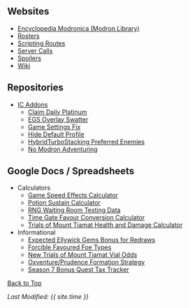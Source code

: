 ## Websites

* [Encyclopedia Modronica (Modron Library)](https://emmotes.github.io/ic_modron_library/)
* [Rosters](https://emmotes.github.io/ic_rosters/)
* [Scripting Routes](https://emmotes.github.io/ic_scripting_routes/)
* [Server Calls](https://emmotes.github.io/ic_servercalls/)
* [Spoilers](https://emmotes.github.io/ic_spoilers/)
* [Wiki](https://emmotes.github.io/ic_wiki/)

## Repositories

* [IC Addons](https://github.com/Emmotes/IC_Addons)
  * [Claim Daily Platinum](https://github.com/Emmotes/IC_Addons/tree/main/IC_Addons/IC_ClaimDailyPlatinum_Extra)
  * [EGS Overlay Swatter](https://github.com/Emmotes/IC_Addons/tree/main/IC_Addons/IC_EGSOverlaySwatter_Extra)
  * [Game Settings Fix](https://github.com/Emmotes/IC_Addons/tree/main/IC_Addons/IC_GameSettingsFix_Extra)
  * [Hide Default Profile](https://github.com/Emmotes/IC_Addons/tree/main/IC_Addons/IC_BrivGemFarm_HideDefaultProfile_Extra)
  * [HybridTurboStacking Preferred Enemies](https://github.com/Emmotes/IC_Addons/tree/main/IC_Addons/IC_HybridTurboStacking_PreferredEnemies_Extra)
  * [No Modron Adventuring](https://github.com/Emmotes/IC_Addons/tree/main/IC_Addons/IC_NoModronAdventuring_Extra)

## Google Docs / Spreadsheets

* Calculators
  * [Game Speed Effects Calculator](https://docs.google.com/spreadsheets/d/1UzMouizR2zTCeT7B_0XI58bCIQkhPyVSG2DFAuYcjPo/edit?usp=sharing)
  * [Potion Sustain Calculator](https://docs.google.com/spreadsheets/d/1kY72g6l1e1vRPvFxi3u9CwSPdETqyogYvffaVe_imaU/edit?usp=sharing)
  * [RNG Waiting Room Testing Data](https://docs.google.com/spreadsheets/d/1tly36_GRwxl3IMWzo2wqH78bqBhCZ0DOZnB84hYrT7c/edit?usp=sharing)
  * [Time Gate Favour Conversion Calculator](https://docs.google.com/spreadsheets/d/1IqBIaCoZY-nLMMB7Wf7RTxoPn72ISuRGkcc86JcTAEI/edit?usp=sharing)
  * [Trials of Mount Tiamat Health and Damage Calculator](https://docs.google.com/spreadsheets/d/1Rn2M-iyUVDTD05opfC_fD2ME1XaEkTZ5iMI351rAm4k/edit?usp=sharing)
* Informational
  * [Expected Ellywick Gems Bonus for Redraws](https://docs.google.com/spreadsheets/d/1Z1sp_rF9TPB5UzzINQXZ0UofE_1R6OSAU8p1Ze6A2Gc/edit?usp=sharing)
  * [Forcible Favoured Foe Types](https://docs.google.com/document/d/148lKAFxayK6Px0vtFphoQl24NG8R6LBRyLVmrAhbYA4/edit?usp=sharing)
  * [New Trials of Mount Tiamat Vial Odds](https://docs.google.com/spreadsheets/d/1OZJU33n_C-N6mHGUG3tQb4TGAqsj58G3o8zoPkR6bFk/edit?usp=sharing)
  * [Oxventure/Prudence Formation Strategy](https://docs.google.com/document/d/1JKSpp0IRtqD1MB6-xvMceF3KmCrTCf0b0Zc9A02w3nE/edit?usp=sharing)
  * [Season 7 Bonus Quest Tax Tracker](https://docs.google.com/spreadsheets/d/1F7JMrkDtdEzrHmFGMZHiUa4AHviohQztnjcXjYwJcow/edit?usp=sharing)

[Back to Top](#top)

*Last Modified: {{ site.time }}*